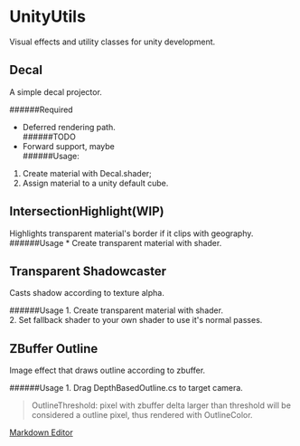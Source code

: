 UnityUtils
======
Visual effects and utility classes for unity development.

Decal
------
A simple decal projector.

######Required 
  * Deferred rendering path.  
######TODO  
  * Forward support, maybe  
######Usage:  
  1. Create material with Decal.shader;  
  2. Assign material to a unity default cube.

IntersectionHighlight(WIP)
------
Highlights transparent material's border if it clips with geography.  
######Usage
    * Create transparent material with shader.  

Transparent Shadowcaster
------
Casts shadow according to texture alpha.  

######Usage 
    1. Create transparent material with shader.  
    2. Set fallback shader to your own shader to use it's normal passes.  

ZBuffer Outline
------
Image effect that draws outline according to zbuffer.  

######Usage
    1. Drag DepthBasedOutline.cs to target camera.  
    
> OutlineThreshold: pixel with zbuffer delta larger than threshold will be considered a outline pixel, thus rendered with OutlineColor.  

[Markdown Editor](https://stackedit.io/editor)